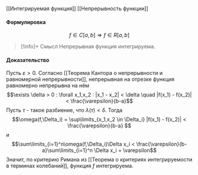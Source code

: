 [[Интегрируемая функция]]
[[Непрерывность функции]]
#### Формулировка
$$f \in C[a,b] \Rightarrow f \in R[a,b]$$

>[!info]+ Смысл
>Непрерывная функция интегрируема.
#### Доказательство
Пусть $\varepsilon > 0$. Согласно [[Теорема Кантора о непрерывности и равномерной непрерывности]], непрерывная на отрезке функция равномерно непрерывна на нём
$$\exists \delta > 0 : \forall x_1,x_2 : |x_1 - x_2| < \delta \quad |f(x_1) - f(x_2)| < \frac{\varepsilon}{b-a}$$
Пусть $\tau$ - такое разбиение, что $\lambda(\tau) < \delta$. Тогда
$$\omega(f,\Delta_i) = \sup\limits_{x_1,x_2 \in \Delta_i} |f(x_1) - f(x_2)| < \frac{\varepsilon}{b-a} $$
и
$$\sum\limits_{i=1}^n\omega(f,\Delta_i)\Delta x_i < \frac{\varepsilon}{b-a}\sum\limits_{i=1}^n \Delta x_i = \varepsilon$$
Значит, по критерию Римана из [[Теорема о критериях интегрируемости в терминах колебаний]], функция $f$ интегрируема.
